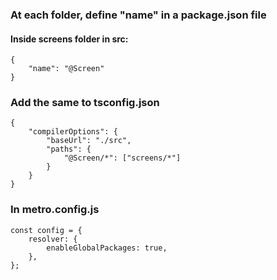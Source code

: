 ### At each folder, define "name" in a package.json file

#### Inside screens folder in src:

    {
        "name": "@Screen"
    }

### Add the same to tsconfig.json

    {
        "compilerOptions": {
            "baseUrl": "./src",
            "paths": {
                "@Screen/*": ["screens/*"]
            }
        }
    }

### In metro.config.js

    const config = {
        resolver: {
            enableGlobalPackages: true,
        },
    };